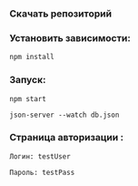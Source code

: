 ### Скачать репозиторий

### Установить зависимости:
```
npm install
```
### Запуск:
```
npm start
```
```
json-server --watch db.json
```


### Страница авторизации : 
```
Логин: testUser
```
```
Пароль: testPass
```

